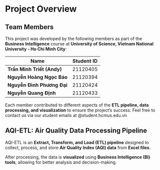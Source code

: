 
# Project Overview
## **Team Members**  
This project was developed by the following members as part of the **Business Intelligence** course at **University of Science, Vietnam National University - Ho Chi Minh City**:  

| Name              | Student ID  |
|------------------|------------|
| **Trần Minh Triết (Andy)** | 21120405    |
| **Nguyễn Hoàng Ngọc Bảo**      |  21120394  |
| **Nguyễn Đình Phương Đại**      | 21120424   |
| **Nguyễn Quang Định**      | 21120433   |

Each member contributed to different aspects of the **ETL pipeline, data processing, and visualization** to ensure the project’s success. Feel free to contact us via our student emails at <Student ID>@student.hcmus.edu.vn

## **AQI-ETL: Air Quality Data Processing Pipeline**

AQI-ETL is an **Extract, Transform, and Load (ETL) pipeline** designed to collect, process, and store **Air Quality Index (AQI) data** from **Excel files**.  

After processing, the data is **visualized** using **Business Intelligence (BI) tools**, allowing for better analysis and decision-making.
